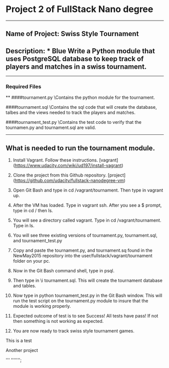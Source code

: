 # Project 2 of FullStack Nano degree

***

## Name of Project: Swiss Style Tournament

## Description: * Blue Write a Python module that uses PostgreSQL database to keep track of players and matches in a swiss tournament.
***
### Required Files
**
####tournament.py \Contains the python module for the tournament.

####tournament.sql \Contains the sql code that will create the database, talbes and the views needed to track the players and matches.

####tournament_test.py \Contains the test code to verify that the tournamen.py and tournament.sql are valid.
***
## What is needed to run the tournament module.
1. Install Vagrant. Follow these instructions. [vagrant] (https://www.udacity.com/wiki/ud197/install-vagrant)
2. Clone the project from this Github repository. [project] (https://github.com/udacity/fullstack-nanodegree-vm)
3. Open Git Bash and type in cd /vagrant/tournament. Then type in vagrant up.
4. After the VM has loaded. Type in vagrant ssh. After you see a $ prompt, type in cd / then ls.
5. You will see a directory called vagrant. Type in cd /vagrant/tournament. Type in ls.
6. You will see three existing versions of tournament.py, tournament.sql, and tournament_test.py
7. Copy and paste the tournament.py, and tournament.sq found in the NewMay2015 repository into the user/fullstack/vagrant/tournament folder on your pc.
8. Now in the Git Bash command shell, type in psql.
9. Then type in \i tournament.sql. This will create the tournament database and tables.
10. Now type in  python tournament_test.py in the Git Bash window. This will run the test script on the tournament.py module to insure that the module is working properly.
11. Expected outcome of test is to see Success! All tests have pass! If not then something is not working as expected.

11. You are now ready to track swiss style tournament games.

This is a test

Another project

'''
''''''';
